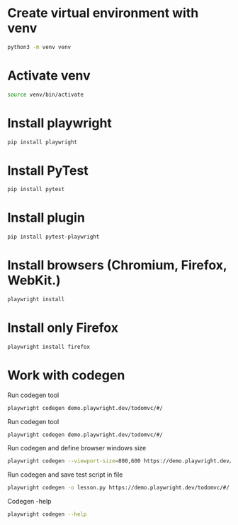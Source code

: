 # Create virtual environment with venv
```bash
python3 -m venv venv
```

# Activate venv
```bash
source venv/bin/activate
```

# Install playwright
```bash
pip install playwright
```

# Install PyTest
```bash
pip install pytest
```

# Install plugin
```bash
pip install pytest-playwright
```

# Install browsers (Chromium, Firefox, WebKit.)
```bash
playwright install
```

# Install only Firefox
```bash
playwright install firefox
```

# Work with codegen

Run codegen tool
```bash
playwright codegen demo.playwright.dev/todomvc/#/
```

 Run codegen tool
```bash
playwright codegen demo.playwright.dev/todomvc/#/
```

 Run codegen and define browser windows size
```bash
playwright codegen --viewport-size=800,600 https://demo.playwright.dev/todomvc/#/
```

 Run codegen and save test script in file
```bash
playwright codegen -o lesson.py https://demo.playwright.dev/todomvc/#/
```

Codegen -help
```bash
playwright codegen --help
```





